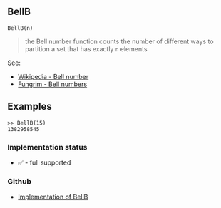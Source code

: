 ## BellB

```
BellB(n)
```

>  the Bell number function counts the number of different ways to partition a set that has exactly `n` elements
 
See:  
* [Wikipedia - Bell number](https://en.wikipedia.org/wiki/Bell_number)
* [Fungrim - Bell numbers](http://fungrim.org/topic/Bell_numbers/)


## Examples

```
>> BellB(15)
1382958545
```

### Implementation status

* &#x2705; - full supported

### Github

* [Implementation of BellB](https://github.com/axkr/symja_android_library/blob/master/symja_android_library/matheclipse-core/src/main/java/org/matheclipse/core/builtin/NumberTheory.java#L129) 
